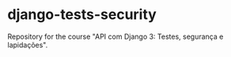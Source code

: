 # django-tests-security
Repository for the course "API com Django 3: Testes, segurança e lapidações".
